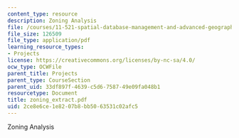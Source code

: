 ```yaml
---
content_type: resource
description: Zoning Analysis
file: /courses/11-521-spatial-database-management-and-advanced-geographic-information-systems-spring-2003/2ce8e6ce1e8207b8bb5063531c02afc5_zoning_extract.pdf
file_size: 126509
file_type: application/pdf
learning_resource_types:
- Projects
license: https://creativecommons.org/licenses/by-nc-sa/4.0/
ocw_type: OCWFile
parent_title: Projects
parent_type: CourseSection
parent_uid: 33df897f-4639-c5d6-7587-49e09fa048b1
resourcetype: Document
title: zoning_extract.pdf
uid: 2ce8e6ce-1e82-07b8-bb50-63531c02afc5
---
```

Zoning Analysis
